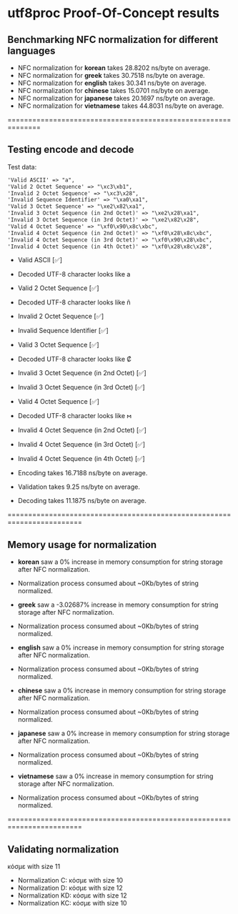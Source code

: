 # utf8proc Proof-Of-Concept results

## Benchmarking NFC normalization for different languages


- NFC normalization for **korean** takes 28.8202 ns/byte on average.
- NFC normalization for **greek** takes 30.7518 ns/byte on average.
- NFC normalization for **english** takes 30.341 ns/byte on average.
- NFC normalization for **chinese** takes 15.0701 ns/byte on average.
- NFC normalization for **japanese** takes 20.1697 ns/byte on average.
- NFC normalization for **vietnamese** takes 44.8031 ns/byte on average.

==============================================================

## Testing encode and decode

Test data:
```txt
'Valid ASCII' => "a",
'Valid 2 Octet Sequence' => "\xc3\xb1",
'Invalid 2 Octet Sequence' => "\xc3\x28",
'Invalid Sequence Identifier' => "\xa0\xa1",
'Valid 3 Octet Sequence' => "\xe2\x82\xa1",
'Invalid 3 Octet Sequence (in 2nd Octet)' => "\xe2\x28\xa1",
'Invalid 3 Octet Sequence (in 3rd Octet)' => "\xe2\x82\x28",
'Valid 4 Octet Sequence' => "\xf0\x90\x8c\xbc",
'Invalid 4 Octet Sequence (in 2nd Octet)' => "\xf0\x28\x8c\xbc",
'Invalid 4 Octet Sequence (in 3rd Octet)' => "\xf0\x90\x28\xbc",
'Invalid 4 Octet Sequence (in 4th Octet)' => "\xf0\x28\x8c\x28",
```

- Valid ASCII                                       [✅]
- Decoded UTF-8 character looks like a
- Valid 2 Octet Sequence                            [✅]
- Decoded UTF-8 character looks like ñ
- Invalid 2 Octet Sequence                          [✅]

- Invalid Sequence Identifier                       [✅]

- Valid 3 Octet Sequence                            [✅]

- Decoded UTF-8 character looks like ₡

- Invalid 3 Octet Sequence (in 2nd Octet)           [✅]

- Invalid 3 Octet Sequence (in 3rd Octet)           [✅]

- Valid 4 Octet Sequence                            [✅]

- Decoded UTF-8 character looks like 𐌼

- Invalid 4 Octet Sequence (in 2nd Octet)           [✅]

- Invalid 4 Octet Sequence (in 3rd Octet)           [✅]

- Invalid 4 Octet Sequence (in 4th Octet)           [✅]

- Encoding takes 16.7188 ns/byte on average.

- Validation takes 9.25 ns/byte on average.

- Decoding takes 11.1875 ns/byte on average.

========================================================================

## Memory usage for normalization


- **korean** saw a 0% increase in memory consumption for string storage after  NFC normalization.

- Normalization process consumed about ~0Kb/bytes of string normalized.

- **greek** saw a -3.02687% increase in memory consumption for string storage after  NFC normalization.

- Normalization process consumed about ~0Kb/bytes of string normalized.

- **english** saw a 0% increase in memory consumption for string storage after  NFC normalization.

- Normalization process consumed about ~0Kb/bytes of string normalized.

- **chinese** saw a 0% increase in memory consumption for string storage after  NFC normalization.

- Normalization process consumed about ~0Kb/bytes of string normalized.

- **japanese** saw a 0% increase in memory consumption for string storage after  NFC normalization.

- Normalization process consumed about ~0Kb/bytes of string normalized.

- **vietnamese** saw a 0% increase in memory consumption for string storage after  NFC normalization.

- Normalization process consumed about ~0Kb/bytes of string normalized.

========================================================================

## Validating normalization

κόσμε with size 11

- Normalization C:  κόσμε with size 10
- Normalization D:  κόσμε with size 12
- Normalization KD: κόσμε with size 12
- Normalization KC: κόσμε with size 10
